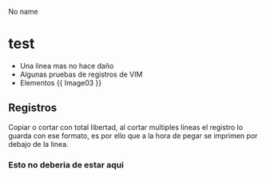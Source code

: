 No name
# test
- Una linea mas no hace daño
- Algunas pruebas de registros de VIM
- Elementos {{ Image03 }}

## Registros
Copiar o cortar con total libertad, al cortar multiples lineas el registro lo guarda con ese formato, es por ello que a la hora de pegar se imprimen por debajo de la linea.

### Esto no deberia de estar aqui
